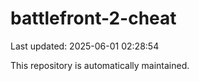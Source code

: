 # battlefront-2-cheat

Last updated: 2025-06-01 02:28:54

This repository is automatically maintained.
